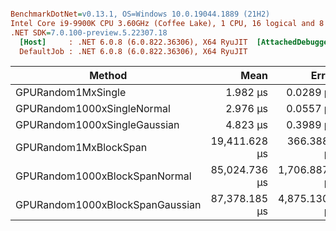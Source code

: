 ``` ini

BenchmarkDotNet=v0.13.1, OS=Windows 10.0.19044.1889 (21H2)
Intel Core i9-9900K CPU 3.60GHz (Coffee Lake), 1 CPU, 16 logical and 8 physical cores
.NET SDK=7.0.100-preview.5.22307.18
  [Host]     : .NET 6.0.8 (6.0.822.36306), X64 RyuJIT  [AttachedDebugger]
  DefaultJob : .NET 6.0.8 (6.0.822.36306), X64 RyuJIT


```
|                          Method |          Mean |         Error |         StdDev |        Median |
|-------------------------------- |--------------:|--------------:|---------------:|--------------:|
|              GPURandom1MxSingle |      1.982 μs |     0.0289 μs |      0.0256 μs |      1.977 μs |
|      GPURandom1000xSingleNormal |      2.976 μs |     0.0557 μs |      0.0521 μs |      2.961 μs |
|    GPURandom1000xSingleGaussian |      4.823 μs |     0.3989 μs |      1.1761 μs |      5.389 μs |
|           GPURandom1MxBlockSpan | 19,411.628 μs |   366.3882 μs |    342.7198 μs | 19,418.645 μs |
|   GPURandom1000xBlockSpanNormal | 85,024.736 μs | 1,706.8877 μs |  4,758.1207 μs | 85,107.850 μs |
| GPURandom1000xBlockSpanGaussian | 87,378.185 μs | 4,875.1305 μs | 14,374.4323 μs | 82,886.991 μs |
